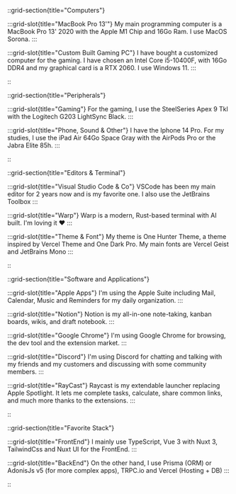 ::grid-section{title="Computers"}

  :::grid-slot{title="MacBook Pro 13'"}
    My main programming computer is a MacBook Pro 13' 2020 with the Apple M1 Chip and 16Go Ram. I use MacOS Sorona.
  :::

  :::grid-slot{title="Custom Built Gaming PC"}
    I have bought a customized computer for the gaming. I have chosen an Intel Core i5-10400F, with 16Go DDR4 and my graphical card is a RTX 2060. I use Windows 11. 
  :::

::

::grid-section{title="Peripherals"}

  :::grid-slot{title="Gaming"}
    For the gaming, I use the SteelSeries Apex 9 Tkl with the Logitech G203 LightSync Black.
  :::

  :::grid-slot{title="Phone, Sound & Other"}
    I have the Iphone 14 Pro. For my studies, I use the iPad Air 64Go Space Gray with the AirPods Pro or the Jabra Elite 85h.
  :::

::

::grid-section{title="Editors & Terminal"}

  :::grid-slot{title="Visual Studio Code & Co"}
    VSCode has been my main editor for 2 years now and is my favorite one. I also use the JetBrains Toolbox 
  :::

  :::grid-slot{title="Warp"}
    Warp is a modern, Rust-based terminal with AI built. I'm loving it ❤️
  :::

  :::grid-slot{title="Theme & Font"}
    My theme is One Hunter Theme, a theme inspired by Vercel Theme and One Dark Pro. My main fonts are Vercel Geist and JetBrains Mono
  :::

::

::grid-section{title="Software and Applications"}

  :::grid-slot{title="Apple Apps"}
    I'm using the Apple Suite including Mail, Calendar, Music and Reminders for my daily organization.
  :::

  :::grid-slot{title="Notion"}
    Notion is my all-in-one note-taking, kanban boards, wikis, and draft notebook.
  :::
  
  :::grid-slot{title="Google Chrome"}
    I'm using Google Chrome for browsing, the dev tool and the extension market.
  :::

  :::grid-slot{title="Discord"}
    I'm using Discord for chatting and talking with my friends and my customers and discussing with some community members.
  :::

  :::grid-slot{title="RayCast"}
    Raycast is my extendable launcher replacing Apple Spotlight. It lets me complete tasks, calculate, share common links, and much more thanks to the extensions.
  :::

::

::grid-section{title="Favorite Stack"}

  :::grid-slot{title="FrontEnd"}
    I mainly use TypeScript, Vue 3 with Nuxt 3, TailwindCss and Nuxt UI for the FrontEnd.
  :::

  :::grid-slot{title="BackEnd"}
    On the other hand, I use Prisma (ORM) or AdonisJs v5 (for more complex apps), TRPC.io and Vercel (Hosting + DB)
  :::

::
